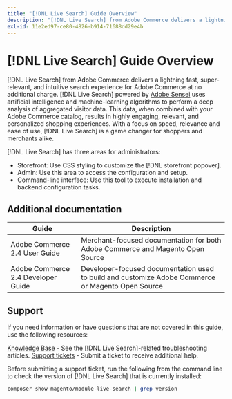```yaml
---
title: "[!DNL Live Search] Guide Overview"
description: "[!DNL Live Search] from Adobe Commerce delivers a lightning fast, super-relevant, and intuitive search experience."
exl-id: 11e2ed97-ce80-4826-b914-71688dd29e4b
---
```

# [!DNL Live Search] Guide Overview

[!DNL Live Search] from Adobe Commerce delivers a lightning fast, super-relevant, and intuitive search experience for Adobe Commerce at no additional charge. [!DNL Live Search] powered by [Adobe Sensei](https://www.adobe.com/sensei.html) uses artificial intelligence and machine-learning algorithms to perform a deep analysis of aggregated visitor data. This data, when combined with your Adobe Commerce catalog, results in highly engaging, relevant, and personalized shopping experiences. With a focus on speed, relevance and ease of use, [!DNL Live Search] is a game changer for shoppers and merchants alike.

[!DNL Live Search] has three areas for administrators:

* Storefront: Use CSS styling to customize the [!DNL storefront popover].
* Admin: Use this area to access the configuration and setup.
* Command-line interface: Use this tool to execute installation and backend configuration tasks.

## Additional documentation

| Guide | Description|
|--- |--- |
| Adobe Commerce 2.4 User Guide | Merchant-focused documentation for both Adobe Commerce and Magento Open Source |
| Adobe Commerce 2.4 Developer Guide | Developer-focused documentation used to build and customize Adobe Commerce or Magento Open Source |

## Support

If you need information or have questions that are not covered in this guide, use the following resources:

[Knowledge Base](https://experienceleague.adobe.com/docs/commerce-knowledge-base/kb/overview.html) - See the [!DNL Live Search]-related troubleshooting articles.
[Support tickets](https://experienceleague.adobe.com/docs/commerce-knowledge-base/kb/help-center-guide/magento-help-center-user-guide.html#submit-ticket) - Submit a ticket to receive additional help.

Before submitting a support ticket, run the following from the command line to check the version of [!DNL Live Search] that is currently installed:

```bash
composer show magento/module-live-search | grep version
```
